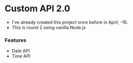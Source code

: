# Custom API 2.0
* I've already created this project once before in April, -16.
* This is round 2 using vanilla Node.js

### Features
* Date API
* Time API
